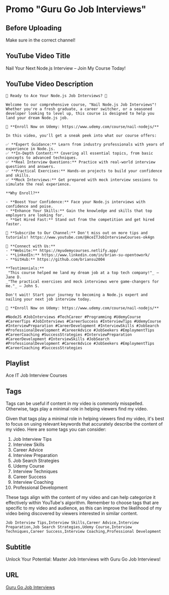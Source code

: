 # Promo "Guru Go Job Interviews"

## Before Uploading

Make sure in the correct channel!

## YouTube Video Title

Nail Your Next Node.js Interview – Join My Course Today!

<!-- 
```text
I publish a Udemy course "Nail Node.js Job Interviews" 
I created a promo video for it.
I want to upload this promo video to my Youtube channel.
What could a good name to attach people to watch the video and enroll my course?
Is this good? - Enroll The Course "Nail Node.js Job Interviews" Today!
```

The title you suggested, "Enroll The Course 'Nail Node.js Job Interviews' Today!" is clear, but it could be made more compelling and engaging. Here are a few suggestions for titles that might attract more viewers and encourage them to enroll in my course:

1. "Ace Your Node.js Job Interviews with My Expert Course!"
2. "Master Node.js Job Interviews – Enroll in My Top-Rated Course Now!"
3. "Land Your Dream Job: Nail Node.js Interviews with This Course"
4. "Crack Node.js Job Interviews: Insider Tips & Tricks in My Course!"
5. "Nail Your Next Node.js Interview – Join My Course Today!"
6. "Unlock Your Node.js Career Potential – Enroll in My Interview Course!"
7. "Dominate Node.js Job Interviews – Expert Guidance in My Course!"
8. "Get Hired Fast: Nail Node.js Interviews with My Proven Course!"

These titles are designed to be more engaging and emphasize the benefits of taking my course, such as mastering interviews, landing a dream job, or unlocking career potential. This approach can create a sense of urgency and excitement, encouraging viewers to click on the video and consider enrolling in my course.
-->

## YouTube Video Description

```text
🎉 Ready to Ace Your Node.js Job Interviews? 🚀

Welcome to our comprehensive course, "Nail Node.js Job Interviews"! Whether you're a fresh graduate, a career switcher, or a seasoned developer looking to level up, this course is designed to help you land your dream Node.js job.

🔗 **Enroll Now on Udemy: https://www.udemy.com/course/nail-nodejs/**

In this video, you'll get a sneak peek into what our course offers:

✅ **Expert Guidance:** Learn from industry professionals with years of experience in Node.js.
✅ **In-Depth Content:** Covering all essential topics, from basic concepts to advanced techniques.
✅ **Real Interview Questions:** Practice with real-world interview questions and answers.
✅ **Practical Exercises:** Hands-on projects to build your confidence and skills.
✅ **Mock Interviews:** Get prepared with mock interview sessions to simulate the real experience.

**Why Enroll?**

- **Boost Your Confidence:** Face your Node.js interviews with confidence and poise.
- **Enhance Your Skills:** Gain the knowledge and skills that top employers are looking for.
- **Get Hired Fast:** Stand out from the competition and get hired faster.

🔔 **Subscribe to Our Channel:** Don't miss out on more tips and tutorials! https://www.youtube.com/@AceITJobInterviewCourses-ok4gn

📢 **Connect with Us:**
- **Website:** https://myudemycourses.netlify.app/
- **LinkedIn:** https://www.linkedin.com/in/brian-su-opentowork/
- **GitHub:** https://github.com/briansu2004

**Testimonials:**
_"This course helped me land my dream job at a top tech company!"_ – Jane D.
_"The practical exercises and mock interviews were game-changers for me."_ – John S.

Don't wait! Start your journey to becoming a Node.js expert and nailing your next job interview today.

🔗 **Enroll Now on Udemy: https://www.udemy.com/course/nail-nodejs/**

#NodeJS #JobInterviews #TechCareer #Programming #UdemyCourse #CareerTips #JobInterviews #CareerSuccess #InterviewTips #UdemyCourse #InterviewPreparation #CareerDevelopment #InterviewSkills #JobSearch #ProfessionalDevelopment #CareerAdvice #JobSeekers #EmploymentTips #CareerCoaching #SuccessStrategies #InterviewPreparation #CareerDevelopment #InterviewSkills #JobSearch #ProfessionalDevelopment #CareerAdvice #JobSeekers #EmploymentTips #CareerCoaching #SuccessStrategies
```

<!-- Follow me on social media: https://www.youtube.com/@AceITJobInterviewCourses-ok4gn -->

<!-- 
What could be a good description for this video to be uploaded to Youtube

Here's a sample description for your YouTube video that aims to attract viewers and encourage them to enroll in your Udemy course "Nail Node.js Job Interviews":

---

**Description:**

🎉 Ready to Ace Your Node.js Job Interviews? 🚀

Welcome to our comprehensive course, "Nail Node.js Job Interviews"! Whether you're a fresh graduate, a career switcher, or a seasoned developer looking to level up, this course is designed to help you land your dream Node.js job.

🔗 **Enroll Now on Udemy: https://www.udemy.com/course/nail-nodejs/**

In this video, you'll get a sneak peek into what our course offers:

✅ **Expert Guidance:** Learn from industry professionals with years of experience in Node.js.
✅ **In-Depth Content:** Covering all essential topics, from basic concepts to advanced techniques.
✅ **Real Interview Questions:** Practice with real-world interview questions and answers.
✅ **Practical Exercises:** Hands-on projects to build your confidence and skills.
✅ **Mock Interviews:** Get prepared with mock interview sessions to simulate the real experience.

**Why Enroll?**

- **Boost Your Confidence:** Face your Node.js interviews with confidence and poise.
- **Enhance Your Skills:** Gain the knowledge and skills that top employers are looking for.
- **Get Hired Fast:** Stand out from the competition and get hired faster.

🔔 **Subscribe to Our Channel:** Don't miss out on more tips and tutorials! https://www.youtube.com/@AceITJobInterviewCourses-ok4gn

📢 **Connect with Us:**
- **Website:** https://myudemycourses.netlify.app/
- **LinkedIn:** https://www.linkedin.com/in/brian-su-opentowork/
- **GitHub:** https://github.com/briansu2004

**Testimonials:**
_"This course helped me land my dream job at a top tech company!"_ – Jane D.
_"The practical exercises and mock interviews were game-changers for me."_ – John S.

Don't wait! Start your journey to becoming a Node.js expert and nailing your next job interview today.

🔗 **Enroll Now on Udemy: https://www.udemy.com/course/nail-nodejs/**

#NodeJS #JobInterviews #TechCareer #Programming #UdemyCourse #CareerTips #JobInterviews #CareerSuccess #InterviewTips #UdemyCourse #InterviewPreparation #CareerDevelopment #InterviewSkills #JobSearch #ProfessionalDevelopment #CareerAdvice #JobSeekers #EmploymentTips #CareerCoaching #SuccessStrategies #InterviewPreparation #CareerDevelopment #InterviewSkills #JobSearch #ProfessionalDevelopment #CareerAdvice #JobSeekers #EmploymentTips #CareerCoaching #SuccessStrategies
---

This description is designed to be informative and persuasive, providing viewers with a clear understanding of what the course offers and why they should enroll. Including links to the course, your social media, and a call to action can help drive engagement and enrollment. -->

## Playlist

Ace IT Job Interview Courses

## Tags

Tags can be useful if content in my video is commonly misspelled. Otherwise, tags play a minimal role in helping viewers find my video.

Given that tags play a minimal role in helping viewers find my video, it's best to focus on using relevant keywords that accurately describe the content of my video. Here are some tags you can consider:

1. Job Interview Tips
2. Interview Skills
3. Career Advice
4. Interview Preparation
5. Job Search Strategies
6. Udemy Course
7. Interview Techniques
8. Career Success
9. Interview Coaching
10. Professional Development

These tags align with the content of my video and can help categorize it effectively within YouTube's algorithm. Remember to choose tags that are specific to my video and audience, as this can improve the likelihood of my video being discovered by viewers interested in similar content.

```text
Job Interview Tips,Interview Skills,Career Advice,Interview Preparation,Job Search Strategies,Udemy Course,Interview Techniques,Career Success,Interview Coaching,Professional Development
```

## Subtitle

Unlock Your Potential: Master Job Interviews with Guru Go Job Interviews!

<!-- what can a good subtitle

A good subtitle for my video could be:

"Unlock Your Potential: Master Job Interviews with Guru Go Job Interviews!"

This subtitle encapsulates the essence of my video, highlighting the transformational aspect of the "Guru Go Job Interviews" course in helping viewers excel in their job interviews and achieve career success. It emphasizes the idea of unlocking one's potential and mastering interview skills, which aligns with the content and goals of my video. -->

## URL

[Guru Go Job Interviews](https://youtu.be/FK-TI2nmhEw)
